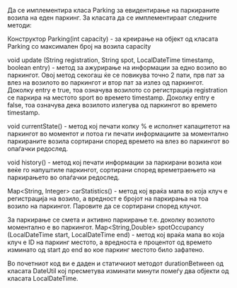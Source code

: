 Да се имплементира класа Parking за евидентирање на паркираните возила на еден паркинг. За класата да се имплементираат следните методи:

Конструктор Parking(int capacity) - за креирање на објект од класата Parking со максимален број на возила capacity

void update (String registration, String spot, LocalDateTime timestamp, boolean entry) - метод за ажурирање на информации за едно возило во паркингот. Овој метод секогаш ќе се повикува точно 2 пати, прв пат за влез на возилото во паркингот и втор пат за излез од паркингот. Доколку entry e true, тоа означува возилото со регистрација registration се паркира на местото sport во времето timestamp. Доколку entry е false, тоа означува дека возилото излегува од паркингот во времето timestamp.

void currentState() - метод кој печати колку % е исполнет капацитетот на паркингот во моментот и потоа ги печати информациите за моментално паркираните возила сортирани според времето на влез во паркингот во опаѓачки редослед.

void history() - метод кој печати информации за паркирани возила кои веќе го напуштиле паркингот, сортирани според времетраењето на паркирањето во опаѓачки редослед.

Map<String, Integer> carStatistics() - метод кој враќа мапа во која клуч е регистрација на возило, а вредност е бројот на паркирања на тоа возило на паркингот. Паровите да се сортирани според клучот.

За паркирање се смета и активно паркирање т.е. доколку возилото моментално e во паркингот.
Map<String,Double> spotOccupancy (LocalDateTime start, LocalDateTime end) - метод кој враќа мапа во која клуч е ID на паркинг местото, а вредноста е процентот од времето изминато од start до end во кое паркинг местото било зафатено.

Во почетниот код ви е даден и статичкиот методот durationBetween од класата DateUtil кој пресметува изминати минути помеѓу два објекти од класата LocalDateTime.